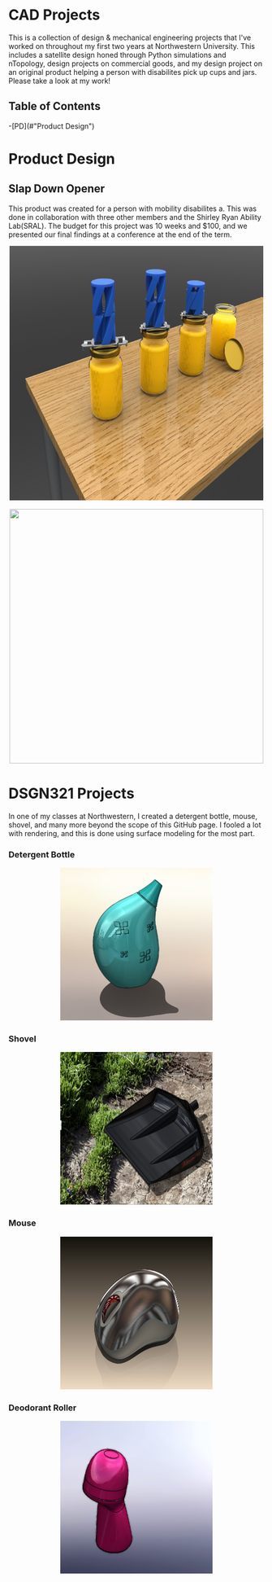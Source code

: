 # CAD Projects

This is a collection of design & mechanical engineering projects that I've worked on throughout my first two years at Northwestern University. This includes a satellite design honed through Python simulations and nTopology, design projects on commercial goods, and my design project on an original product helping a person with disabilites pick up cups and jars. Please take a look at my work!

## Table of Contents

-[PD](#"Product Design")


# Product Design

## Slap Down Opener

This product was created for a person with mobility disabilites a. This was done in collaboration with three other members and the Shirley Ryan Ability Lab(SRAL). The budget for this project was 10 weeks and $100, and we presented our final findings at a conference at the end of the term. 


<p align="center">
  <img src="https://github.com/oscardepp/CADProjects/blob/main/images/HighResTable%20Render.JPG"  width="500" height="500" / >
</p>

<p align="center">
  <img src="https://github.com/oscardepp/CADProjects/blob/main/images/6.JPG"  width="500" height="500" / >
</p>

# DSGN321 Projects

In one of my classes at Northwestern, I created a detergent bottle, mouse, shovel, and many more beyond the scope of this GitHub page. I fooled a lot with rendering, and this is done using surface modeling for the most part. 

### Detergent Bottle

<p align="center">
  <img src= "https://github.com/oscardepp/CADProjects/blob/main/images/detbottle.png"  width="300" height="300" / >
</p>

### Shovel

<p align="center">
  <img src="https://github.com/oscardepp/CADProjects/blob/main/images/shovel.png"  width="300" height="300" / >
</p>

### Mouse
<p align="center">
  <img src="https://github.com/oscardepp/CADProjects/blob/main/images/mouse.png"  width="300" height="300" / >
</p>

### Deodorant Roller

<p align="center">
  <img src="https://github.com/oscardepp/CADProjects/blob/main/images/deoroller.png"  width="300" height="300" / >
</p>
